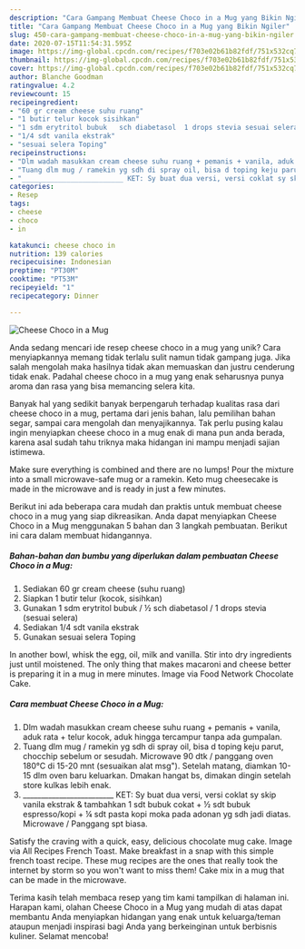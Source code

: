 ```yaml
---
description: "Cara Gampang Membuat Cheese Choco in a Mug yang Bikin Ngiler"
title: "Cara Gampang Membuat Cheese Choco in a Mug yang Bikin Ngiler"
slug: 450-cara-gampang-membuat-cheese-choco-in-a-mug-yang-bikin-ngiler
date: 2020-07-15T11:54:31.595Z
image: https://img-global.cpcdn.com/recipes/f703e02b61b82fdf/751x532cq70/cheese-choco-in-a-mug-foto-resep-utama.jpg
thumbnail: https://img-global.cpcdn.com/recipes/f703e02b61b82fdf/751x532cq70/cheese-choco-in-a-mug-foto-resep-utama.jpg
cover: https://img-global.cpcdn.com/recipes/f703e02b61b82fdf/751x532cq70/cheese-choco-in-a-mug-foto-resep-utama.jpg
author: Blanche Goodman
ratingvalue: 4.2
reviewcount: 15
recipeingredient:
- "60 gr cream cheese suhu ruang"
- "1 butir telur kocok sisihkan"
- "1 sdm erytritol bubuk   sch diabetasol  1 drops stevia sesuai selera"
- "1/4 sdt vanila ekstrak"
- "sesuai selera Toping"
recipeinstructions:
- "Dlm wadah masukkan cream cheese suhu ruang + pemanis + vanila, aduk rata + telur kocok, aduk hingga tercampur tanpa ada gumpalan."
- "Tuang dlm mug / ramekin yg sdh di spray oil, bisa d toping keju parut, chocchip sebelum or sesudah. Microwave 90 dtk / panggang oven 180°C di 15-20 mnt (sesuaikan alat msg&#34;). Setelah matang, diamkan 10-15 dlm oven baru keluarkan. Dmakan hangat bs, dimakan dingin setelah store kulkas lebih enak."
- "_________________________ KET: Sy buat dua versi, versi coklat sy skip vanila ekstrak &amp; tambahkan 1 sdt bubuk cokat + ½ sdt bubuk espresso/kopi + ¼ sdt pasta kopi moka pada adonan yg sdh jadi diatas. Microwave / Panggang spt biasa."
categories:
- Resep
tags:
- cheese
- choco
- in

katakunci: cheese choco in 
nutrition: 139 calories
recipecuisine: Indonesian
preptime: "PT30M"
cooktime: "PT53M"
recipeyield: "1"
recipecategory: Dinner

---
```



![Cheese Choco in a Mug](https://img-global.cpcdn.com/recipes/f703e02b61b82fdf/751x532cq70/cheese-choco-in-a-mug-foto-resep-utama.jpg)

Anda sedang mencari ide resep cheese choco in a mug yang unik? Cara menyiapkannya memang tidak terlalu sulit namun tidak gampang juga. Jika salah mengolah maka hasilnya tidak akan memuaskan dan justru cenderung tidak enak. Padahal cheese choco in a mug yang enak seharusnya punya aroma dan rasa yang bisa memancing selera kita.

Banyak hal yang sedikit banyak berpengaruh terhadap kualitas rasa dari cheese choco in a mug, pertama dari jenis bahan, lalu pemilihan bahan segar, sampai cara mengolah dan menyajikannya. Tak perlu pusing kalau ingin menyiapkan cheese choco in a mug enak di mana pun anda berada, karena asal sudah tahu triknya maka hidangan ini mampu menjadi sajian istimewa.

Make sure everything is combined and there are no lumps! Pour the mixture into a small microwave-safe mug or a ramekin. Keto mug cheesecake is made in the microwave and is ready in just a few minutes.


Berikut ini ada beberapa cara mudah dan praktis untuk membuat cheese choco in a mug yang siap dikreasikan. Anda dapat menyiapkan Cheese Choco in a Mug menggunakan 5 bahan dan 3 langkah pembuatan. Berikut ini cara dalam membuat hidangannya.

<!--inarticleads1-->

##### Bahan-bahan dan bumbu yang diperlukan dalam pembuatan Cheese Choco in a Mug:

1. Sediakan 60 gr cream cheese (suhu ruang)
1. Siapkan 1 butir telur (kocok, sisihkan)
1. Gunakan 1 sdm erytritol bubuk / ½ sch diabetasol / 1 drops stevia (sesuai selera)
1. Sediakan 1/4 sdt vanila ekstrak
1. Gunakan sesuai selera Toping


In another bowl, whisk the egg, oil, milk and vanilla. Stir into dry ingredients just until moistened. The only thing that makes macaroni and cheese better is preparing it in a mug in mere minutes. Image via Food Network Chocolate Cake. 

<!--inarticleads2-->

##### Cara membuat Cheese Choco in a Mug:

1. Dlm wadah masukkan cream cheese suhu ruang + pemanis + vanila, aduk rata + telur kocok, aduk hingga tercampur tanpa ada gumpalan.
1. Tuang dlm mug / ramekin yg sdh di spray oil, bisa d toping keju parut, chocchip sebelum or sesudah. Microwave 90 dtk / panggang oven 180°C di 15-20 mnt (sesuaikan alat msg&#34;). Setelah matang, diamkan 10-15 dlm oven baru keluarkan. Dmakan hangat bs, dimakan dingin setelah store kulkas lebih enak.
1. _________________________ KET: Sy buat dua versi, versi coklat sy skip vanila ekstrak &amp; tambahkan 1 sdt bubuk cokat + ½ sdt bubuk espresso/kopi + ¼ sdt pasta kopi moka pada adonan yg sdh jadi diatas. Microwave / Panggang spt biasa.


Satisfy the craving with a quick, easy, delicious chocolate mug cake. Image via All Recipes French Toast. Make breakfast in a snap with this simple french toast recipe. These mug recipes are the ones that really took the internet by storm so you won&#39;t want to miss them! Cake mix in a mug that can be made in the microwave. 

Terima kasih telah membaca resep yang tim kami tampilkan di halaman ini. Harapan kami, olahan Cheese Choco in a Mug yang mudah di atas dapat membantu Anda menyiapkan hidangan yang enak untuk keluarga/teman ataupun menjadi inspirasi bagi Anda yang berkeinginan untuk berbisnis kuliner. Selamat mencoba!

